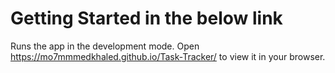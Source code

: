 # Getting Started in the below link

Runs the app in the development mode.
Open https://mo7mmmedkhaled.github.io/Task-Tracker/ to view it in your browser.
